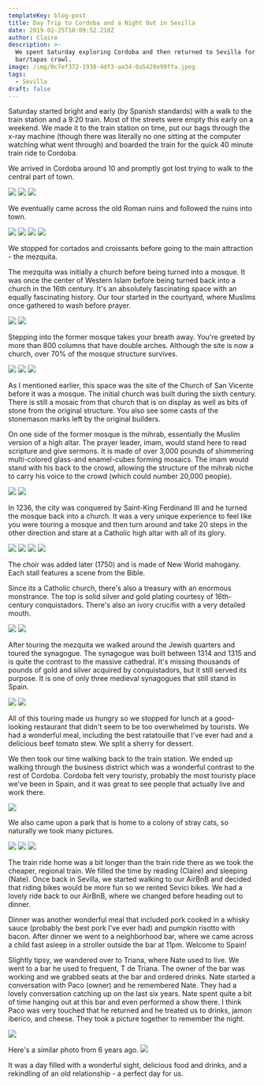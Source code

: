 ```yaml
---
templateKey: blog-post
title: Day Trip to Cordoba and a Night Out in Sevilla
date: 2019-02-25T10:09:52.210Z
author: Claire
description: >-
  We spent Saturday exploring Cordoba and then returned to Sevilla for a
  bar/tapas crawl.
image: /img/0c7ef372-1938-4df3-aa34-0a5428e99ffa.jpeg
tags:
  - Sevilla
draft: false
---
```


Saturday started bright and early (by Spanish standards) with a walk to the train station and a 9:20 train.  Most of the streets were empty this early on a weekend.  We made it to the train station on time, put our bags through the x-ray machine (though there was literally no one sitting at the computer watching what went through) and boarded the train for the quick 40 minute train ride to Cordoba.

We arrived in Cordoba around 10 and promptly got lost trying to walk to the central part of town.  

![](/img/sevilla/walkingToCordoba.jpg)
![](/img/sevilla/walkingToCordoba2.jpg)
![](/img/sevilla/walkingToCordoba3.jpg)

We eventually came across the old Roman ruins and followed the ruins into town. 

![](/img/sevilla/romanWall.jpg)
![](/img/sevilla/romanWall2.jpg)
![](/img/sevilla/romanWall3.jpg)
![](/img/sevilla/romanWall4.jpg)

We stopped for cortados and croissants before going to the main attraction - the mezquita.

The mezquita was initially a church before being turned into a mosque.  It was once the center of Western Islam before being turned back into a church in the 16th century.  It's an absolutely fascinating space with an equally fascinating history.  Our tour started in the courtyard, where Muslims once gathered to wash before prayer.

![](/img/sevilla/outside1.jpg)
![](/img/sevilla/outside2.jpg)

Stepping into the former mosque takes your breath away.  You're greeted by more than 800 columns that have double arches.  Although the site is now a church, over 70% of the mosque structure survives.

![](/img/sevilla/inside1.jpg)
![](/img/sevilla/inside2.jpg)
![](/img/sevilla/inside3.jpg)

As I mentioned earlier, this space was the site of the Church of San Vicente before it was a mosque.  The initial church was built during the sixth century.  There is still a mosaic from that church that is on display as well as bits of stone from the original structure.  You also see some casts of the stonemason marks left by the original builders.

On one side of the former mosque is the mihrab, essentially the Muslim version of a high altar.  The prayer leader, imam, would stand here to read scripture and give sermons.  It is made of over 3,000 pounds of shimmering multi-colored glass-and enamel-cubes forming mosaics.  The imam would stand with his back to the crowd, allowing the structure of the mihrab niche to carry his voice to the crowd (which could number 20,000 people).

![](/img/sevilla/mihrab1.jpg)
![](/img/sevilla/mihrab2.jpg)

In 1236, the city was conquered by Saint-King Ferdinand III and he turned the mosque back into a church.  It was a very unique experience to feel like you were touring a mosque and then turn around and take 20 steps in the other direction and stare at a Catholic high altar with all of its glory.
 
![](/img/sevilla/catholic1.jpg)
![](/img/sevilla/catholic2.jpg)
![](/img/sevilla/catholic3.jpg)
![](/img/sevilla/catholic4.jpg)

The choir was added later (1750) and is made of New World mahogany.  Each stall features a scene from the Bible.

Since its a Catholic church, there's also a treasury with an enormous monstrance.  The top is solid silver and gold plating courtesy of 16th-century conquistadors.  There's also an ivory crucifix with a very detailed mouth.

![](/img/sevilla/monstrance1.jpg)
![](/img/sevilla/monstrance2.jpg)

After touring the mezquita we walked around the Jewish quarters and toured the synagogue.  The synagogue was built between 1314 and 1315 and is quite the contrast to the massive cathedral.  It's missing thousands of pounds of gold and silver acquired by conquistadors, but it still served its purpose.  It is one of only three medieval synagogues that still stand in Spain.

![](/img/sevilla/synagogue.jpg)
![](/img/sevilla/synagogue2.jpg)

All of this touring made us hungry so we stopped for lunch at a good-looking restaurant that didn't seem to be too overwhelmed by tourists.  We had a wonderful meal, including the best ratatouille that I've ever had and a delicious beef tomato stew.  We split a sherry for dessert.

We then took our time walking back to the train station.  We ended up walking through the business district which was a wonderful contrast to the rest of Cordoba.  Cordoba felt very touristy, probably the most touristy place we've been in Spain, and it was great to see people that actually live and work there. 

![](/img/sevilla/outsideCordoba.jpg)

We also came upon a park that is home to a colony of stray cats, so naturally we took many pictures.  

![](/img/sevilla/kittiesCordoba1.jpg)
![](/img/sevilla/kittiesCordoba2.jpg)
![](/img/sevilla/cordobaTrainStation.jpg)

The train ride home was a bit longer than the train ride there as we took the cheaper, regional train.  We filled the time by reading (Claire) and sleeping (Nate).  Once back in Sevilla, we started walking to our AirBnB and decided that riding bikes would be more fun so we rented Sevici bikes.  We had a lovely ride back to our AirBnB, where we changed before heading out to dinner.

Dinner was another wonderful meal that included pork cooked in a whisky sauce (probably the best pork I've ever had) and pumpkin risotto with bacon.  After dinner we went to a neighborhood bar, where we came across a child fast asleep in a stroller outside the bar at 11pm.  Welcome to Spain!

Slightly tipsy, we wandered over to Triana, where Nate used to live.  We went to a bar he used to frequent, T de Triana.  The owner of the bar was working and we grabbed seats at the bar and ordered drinks.  Nate started a conversation with Paco (owner) and he remembered Nate.  They had a lovely conversation catching up on the last six years.  Nate spent quite a bit of time hanging out at this bar and even performed a show there.  I think Paco was very touched that he returned and he treated us to drinks, jamon iberico, and cheese.  They took a picture together to remember the night.

![](/img/sevilla/pacoNateNew.jpg)

Here's a similar photo from 6 years ago. 
![](/img/sevilla/pacoNateOld.jpg)

It was a day filled with a wonderful sight, delicious food and drinks, and a rekindling of an old relationship - a perfect day for us.
